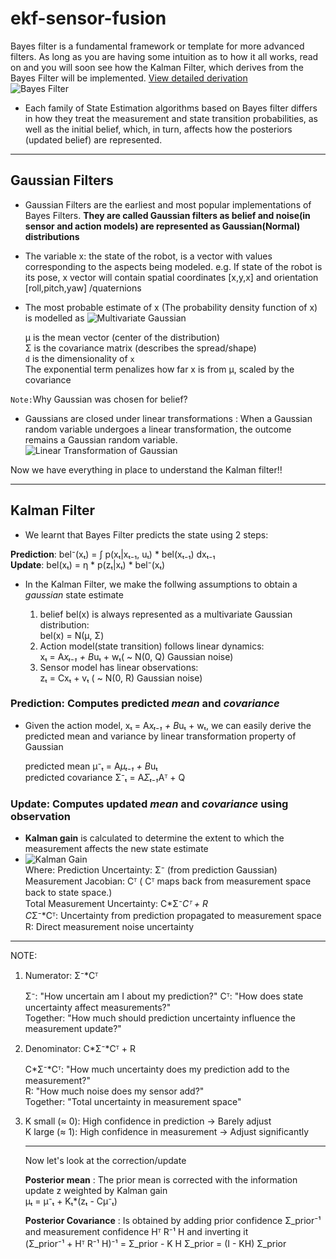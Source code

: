 # ekf-sensor-fusion

Bayes filter is a fundamental framework or template for more advanced filters. As long as you are having some intuition as to how it all works, read on and you will soon see how the Kalman Filter, which derives from the Bayes Filter will be implemented. [View  detailed derivation](bayes-filter.pdf)  
![Bayes Filter](https://latex.codecogs.com/svg.image?bel(x_t)&space;=&space;\eta&space;\cdot&space;p(z_t&space;\mid&space;x_t)&space;\cdot&space;\int&space;p(x_t&space;\mid&space;u_t,&space;x_{t-1})&space;\cdot&space;bel(x_{t-1})&space;dx_{t-1})

- Each family of State Estimation algorithms based on Bayes filter differs in how they treat the measurement and state transition probabilities, as well as the initial belief, which, in turn, affects how the posteriors (updated belief) are represented.
---
## Gaussian Filters
- Gaussian Filters are the earliest and most popular implementations of Bayes Filters. **They are called Gaussian filters as belief and noise(in sensor and action models) are represented as Gaussian(Normal) distributions**
- The variable x: the state of the robot, is a vector with values corresponding to the aspects being modeled.
   e.g. If state of the robot is its pose, x vector will contain spatial coordinates [x,y,x] and orientation [roll,pitch,yaw] /quaternions
- The most probable estimate of x (The probability density function of x) is modelled as
  ![Multivariate Gaussian](https://latex.codecogs.com/svg.image?p(\mathbf{x})%20=%20\frac{1}{(2\pi)^{d/2}%20|\boldsymbol{\Sigma}|^{1/2}}%20\exp\left(%20-\frac{1}{2}%20(\mathbf{x}%20-%20\boldsymbol{\mu})^\top%20\boldsymbol{\Sigma}^{-1}%20(\mathbf{x}%20-%20\boldsymbol{\mu})%20\right))

   μ is the mean vector (center of the distribution)   
   Σ is the covariance matrix (describes the spread/shape)   
  `d` is the dimensionality of `x`  
  The exponential term penalizes how far x is from μ, scaled by the covariance

`Note:`Why Gaussian was chosen for belief?
-  Gaussians are closed under linear transformations : When a Gaussian random variable undergoes a linear transformation, the outcome remains a Gaussian random variable.  
![Linear Transformation of Gaussian](https://latex.codecogs.com/svg.image?\boldsymbol{x}\sim\mathcal{N}(\boldsymbol{\mu},\boldsymbol{\Sigma})\Rightarrow\boldsymbol{y}=\mathbf{A}\boldsymbol{x}+\boldsymbol{b}\sim\mathcal{N}(\mathbf{A}\boldsymbol{\mu}+\boldsymbol{b},\mathbf{A}\boldsymbol{\Sigma}\mathbf{A}^\top))

Now we have everything in place to understand the Kalman filter!!

---

## Kalman Filter
- We learnt that Bayes Filter predicts the state using 2 steps:  

**Prediction**: bel⁻(xₜ) = ∫ p(xₜ|xₜ₋₁, uₜ) * bel(xₜ₋₁) dxₜ₋₁  
**Update**: bel(xₜ) = η * p(zₜ|xₜ) * bel⁻(xₜ)  

- In the Kalman Filter, we make the follwing assumptions to obtain a _gaussian_ state estimate
  
  1. belief bel(x) is always represented as a multivariate Gaussian distribution:  
        bel(x) = N(μ, Σ)  
  2. Action model(state transition)  follows linear dynamics:   
       xₜ = A*xₜ₋₁ + B*uₜ + wₜ( ~ N(0, Q) Gaussian noise)
  3. Sensor model has linear observations:  
        zₜ = Cxₜ + vₜ ( ~ N(0, R) Gaussian noise)
  

### Prediction: Computes predicted _mean_ and _covariance_ 

- Given the action model,  xₜ = A*xₜ₋₁ + B*uₜ + wₜ, we can easily derive the predicted mean and variance by linear transformation property of Gaussian

  predicted mean μ⁻ₜ = A*μₜ₋₁ + B*uₜ  
  predicted covariance Σ⁻ₜ =  A*Σₜ₋₁*Aᵀ + Q
  



### Update: Computes updated _mean_ and _covariance_ using observation

- **Kalman gain** is calculated to determine the extent to which the measurement affects the new state estimate
- ![Kalman Gain](https://latex.codecogs.com/svg.image?\dpi{150}K%20=%20\frac{\text{Prediction%20Uncertainty}%20\cdot%20C^\top}{\text{Total%20Measurement%20Uncertainty}})  
   Where:
      Prediction Uncertainty: Σ⁻ (from prediction Gaussian)    
      Measurement Jacobian: Cᵀ (  Cᵀ  maps back from measurement space back to state space.)  
      Total Measurement Uncertainty: C*Σ⁻*Cᵀ + R  
         C*Σ⁻*Cᵀ: Uncertainty from prediction propagated to measurement space  
         R: Direct measurement noise uncertainty  
--- 
NOTE:
1. Numerator: Σ⁻*Cᵀ

   Σ⁻: "How uncertain am I about my prediction?" 
   Cᵀ: "How does state uncertainty affect measurements?"  
   Together: "How much should prediction uncertainty influence the measurement update?"  

2. Denominator: C*Σ⁻*Cᵀ + R  

   C*Σ⁻*Cᵀ: "How much uncertainty does my prediction add to the measurement?"  
   R: "How much noise does my sensor add?"  
   Together: "Total uncertainty in measurement space" 

3. K small (≈ 0): High confidence in prediction → Barely adjust  
   K large (≈ 1): High confidence in measurement → Adjust significantly

   ---

   Now let's look at the correction/update  

   **Posterior mean** : The prior mean is corrected with the information update z  weighted by Kalman gain  
   μₜ = μ⁻ₜ + Kₜ*(zₜ - Cμ⁻ₜ)

   **Posterior Covariance** : Is obtained by adding prior confidence Σ_prior⁻¹ and measurement confidence  Hᵀ R⁻¹ H and inverting it  
   (Σ_prior⁻¹ + Hᵀ R⁻¹ H)⁻¹ = Σ_prior - K H Σ_prior = (I - KH) Σ_prior
   





